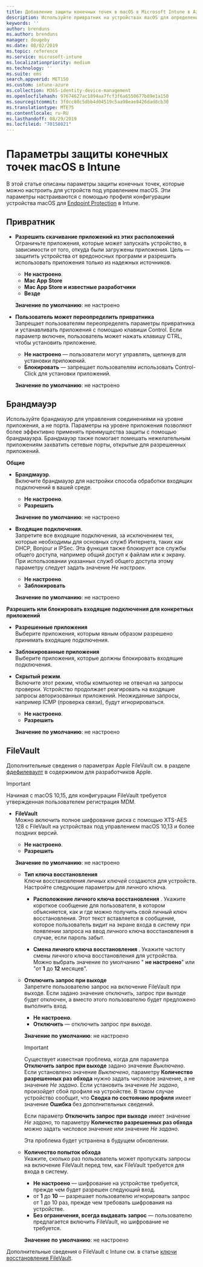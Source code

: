 ```yaml
---
title: Добавление защиты конечных точек в macOS в Microsoft Intune в Azure | Документы Майкрософт
description: Используйте привратник на устройствах macOS для определения источника установки приложений, включая Mac App Store. Кроме того, включите или настройте брандмауэр для разрешения конкретных приложений, блокировки определенных приложений, использования скрытого режима и даже блокировки определенных типов входящих подключений с помощью Microsoft Intune.
keywords: ''
author: brenduns
ms.author: brenduns
manager: dougeby
ms.date: 08/02/2019
ms.topic: reference
ms.service: microsoft-intune
ms.localizationpriority: medium
ms.technology: ''
ms.suite: ems
search.appverid: MET150
ms.custom: intune-azure
ms.collection: M365-identity-device-management
ms.openlocfilehash: 97674627ac1894aa7fcf3f6a6550677b89e1a150
ms.sourcegitcommit: 3f0cc80c5dbb4d04519c5aa98eae8426dad8cb30
ms.translationtype: MTE75
ms.contentlocale: ru-RU
ms.lasthandoff: 08/29/2019
ms.locfileid: "70158021"
---
```

# <a name="macos-endpoint-protection-settings-in-intune"></a>Параметры защиты конечных точек macOS в Intune  

В этой статье описаны параметры защиты конечных точек, которые можно настроить для устройств под управлением macOS. Эти параметры настраиваются с помощью профиля конфигурации устройства macOS для [Endpoint Protection](endpoint-protection-configure.md) в Intune.  

## <a name="gatekeeper"></a>Привратник  

- **Разрешить скачивание приложений из этих расположений**  
  Ограничьте приложения, которые может запускать устройство, в зависимости от того, откуда были загружены приложения. Цель — защитить устройства от вредоносных программ и разрешить использовать приложения только из надежных источников.  

  - **Не настроено**.  
  - **Mac App Store**  
  - **Mac App Store и известные разработчики**  
  - **Везде**  

  **Значение по умолчанию**: не настроено  

- **Пользователь может переопределить привратника**  
  Запрещает пользователям переопределять параметры привратника и устанавливать приложения с помощью клавиши Control. Если параметр включен, пользователь может нажать клавишу CTRL, чтобы установить приложение.  
 
  - **Не настроено** — пользователи могут управлять, щелкнув для установки приложений.  
  - **Блокировать** — запрещает пользователям использовать Control-Click для установки приложений.  

  **Значение по умолчанию**: не настроено  

## <a name="firewall"></a>Брандмауэр  

Используйте брандмауэр для управления соединениями на уровне приложения, а не порта. Параметры на уровне приложения позволяют более эффективно применять преимущества защиты с помощью брандмауэра. Брандмауэр также помогает помешать нежелательным приложениям захватить сетевые порты, открытые для разрешенных приложений.  

**Общие**
- **Брандмауэр**.  
  Включите брандмауэр для настройки способа обработки входящих подключений в вашей среде.  
  - **Не настроено**.  
  - **Разрешить**  

  **Значение по умолчанию**: не настроено  

- **Входящие подключения**.  
  Запретите все входящие подключения, за исключением тех, которые необходимы для основных служб Интернета, таких как DHCP, Bonjour и IPSec. Эта функция также блокирует все службы общего доступа, например общий доступ к файлам или к экрану. При использовании указанных служб общего доступа этому параметру следует задать значение *Не настроен*.  
  - **Не настроено**.  
  - **Заблокировать**  

  **Значение по умолчанию**: не настроено  

**Разрешить или блокировать входящие подключения для конкретных приложений**  

  - **Разрешенные приложения**  
    Выберите приложения, которым явным образом разрешено принимать входящие подключения.  

  - **Заблокированные приложения**  
    Выберите приложения, которые должны блокировать входящие подключения.  

  - **Скрытый режим**.  
    Включите этот режим, чтобы компьютер не отвечал на запросы проверки. Устройство продолжает реагировать на входящие запросы авторизованных приложений. Неожиданные запросы, например ICMP (проверка связи), будут игнорироваться.  
    - **Не настроено**.  
    - **Разрешить**  

    **Значение по умолчанию**: не настроено  

## <a name="filevault"></a>FileVault  
Дополнительные сведения о параметрах Apple FileVault см. в разделе [фдефилеваулт](https://developer.apple.com/documentation/devicemanagement/fdefilevault) в содержимом для разработчиков Apple. 

> [!IMPORTANT]  
> Начиная с macOS 10,15, для конфигурации FileVault требуется утвержденная пользователем регистрация MDM. 

- **FileVault**  
  Можно *включить* полное шифрование диска с помощью XTS-AES 128 с FileVault на устройствах под управлением macOS 10,13 и более поздних версий.  
  - **Не настроено**.  
  - **Разрешить**  

  **Значение по умолчанию**: не настроено  

  - **Тип ключа восстановления**  
    Ключи восстановления *личных ключей* создаются для устройств. Настройте следующие параметры для личного ключа.  

    - **Расположение личного ключа восстановления** . Укажите короткое сообщение для пользователя, в котором объясняется, как и где можно получить свой личный ключ восстановления. Этот текст вставляется в сообщение, которое пользователь видит на экране входа в систему при появлении запроса на ввод личного ключа восстановления в случае, если пароль забыт.  
      
    - **Смена личного ключа восстановления** . Укажите частоту смены личного ключа восстановления для устройства. Можно выбрать значение по умолчанию " **не настроено**" или "от **1** до **12** месяцев".  

  - **Отключить запрос при выходе**  
    Запретите пользователю запрос на включение FileVault при выходе.  Если задано значение отключить, запрос при выходе будет отключен, а вместо этого пользователю будет предложено выполнить вход.  
    - **Не настроено**.  
    - **Отключить** — отключить запрос при выходе.

    **Значение по умолчанию**: не настроено  

     > [!IMPORTANT]  
     > Существует известная проблема, когда для параметра **Отключить запрос при выходе** задано значение *Выключено*. Если установлено значение *Выключено*, параметру **Количество разрешенных раз обхода** нужно задать числовое значение, а не значение *Не задано*. Если установить значение *Не задано*, произойдет сбой профиля на устройстве. В таком случае устройство сообщит, что **Сводка по состоянию профиля** имеет значение **Ошибка** без дополнительных сведений.
     > 
     > Если параметр **Отключить запрос при выходе** имеет значение *Не задано*, то параметру **Количество разрешенных раз обхода** можно задать числовое значение или значение *Не задано*.  
     > 
     > Эта проблема будет устранена в будущем обновлении. 

  - **Количество попыток обхода**  
  Укажите, сколько раз пользователь может пропускать запросы на включение FileVault перед тем, как FileVault требуется для входа в систему.  

    - **Не настроено** — шифрование на устройстве требуется, прежде чем будет разрешен следующий вход.  
    - от **1** до **10** — разрешает пользователю игнорировать запрос от 1 до 10 раз, прежде чем требовать шифрования на устройстве.  
    - **Без ограничения, всегда выдавать запрос** — пользователю предлагается включить FileVault, но шифрование не требуется.  
 
    **Значение по умолчанию**: не настроено  

Дополнительные сведения о FileVault с Intune см. в статье [ключи восстановления FileVault](encryption-monitor.md#filevault-recovery-keys).

